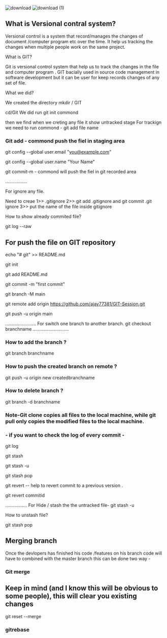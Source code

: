 ![download](https://github.com/ajay77381/GIT-Session/assets/130822600/b336a295-2621-4757-8766-b3d3e38d4f97)
![download (1)](https://github.com/discover-devops/DevOps_Workbook/assets/130822600/b685bd7a-99bd-47b6-914f-6007f73d2c09)



## What is Versional contral system?

Versional control is a system that record/manages the changes of document /computer program etc over the time. It help us tracking the changes when multiple people work on the same project.

What is GIT?

Git is versional control system that help us to track the changes in the file and computer program . GIT bacially used in source code management in software development  but it can be user for keep records changes of any set of file.




What we did?

We created the directory mkdir / GIT

cd/Git
 We did run git init commond
 

then we find when we creting any file it show untracked stage
 For trackign we need to run commond - git add file name
### Git add - commond push the fiel in staging area

git config --global user.email "you@example.com"

  git config --global user.name "Your Name"

git commit-m - commond will push the fiel in git recorded area


.................

For ignore any file. 

Need to creae 
1>>  .gitignore
2>>   git add .gitignore and git commit .git ignore
3>> put the name of the file inside gitignore



How to show already commited file?

git log --raw

## For push the file on GIT repository

echo "# git" >> README.md

git init

git add README.md

git commit -m "first commit"

git branch -M main

git remote add origin https://github.com/ajay77381/GIT-Session.git

git push -u origin main


........................
For switch one branch to another branch.
git checkout branchname
............................

### How to add the branch ?

git branch branchname

### How to push the created branch on remote ?

git push -u origin new createdbranchname

### How to delete branch ?

git branch -d branchname

### Note-Git clone copies all files to the local machine, while git pull only copies the modified files to the local machine. 

### - if you want to check the log of every commit -

git log

git stash

git stash -u

git stash pop

git revert  -- help to revert commit to a previous version .

git revert commitid

.................
For Hide / stash the the untracked file-
git stash -u

How to unstash file?

git stash pop

## Merging branch
Once the devlopers has finished his code /features on his branch code will have to combined with the master branch this can be done two way -
### Git merge

## Keep in mind (and I know this will be obvious to some people), this will clear you existing changes
 git reset --merge

### gitrebase

